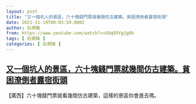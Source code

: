 ```yaml
---
layout: post
title: "又一個坑人的景區，六十塊錢門票就幾間仿古建築。貧困潦倒者露宿街頭"
date: 2021-11-19T00:03:59.000Z
author: 石炳鋒
from: https://www.youtube.com/watch?v=UOq0XYg1g0k
tags: [ 石炳锋 ]
categories: [ 石炳锋 ]
---
```

<!--1637280239000-->
[又一個坑人的景區，六十塊錢門票就幾間仿古建築。貧困潦倒者露宿街頭](https://www.youtube.com/watch?v=UOq0XYg1g0k)
------

<div>
【廣西】六十塊錢門票就看幾間仿古建築，這樣的景區你會進去嗎。
</div>
